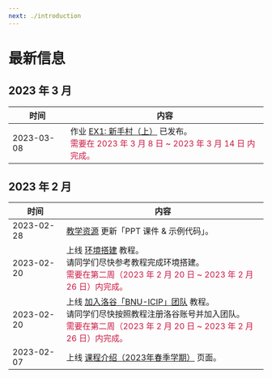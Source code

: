```yaml
---
next: ./introduction
---
```


# 最新信息

## 2023 年 3 月

| 时间 | 内容 |
| --- | --- |
| 2023-03-08 | 作业 [EX1: 新手村（上）](/2023_spring/exercise/ex1_beginners_village_part1) 已发布。<br> <span style="color: #CB1B45">需要在 2023 年 3 月 8 日 ~ 2023 年 3 月 14 日 内完成。</span> |

## 2023 年 2 月

| 时间 | 内容 |
| --- | --- |
| 2023-02-28 | [教学资源](/2023_spring/information/resources) 更新「PPT 课件 & 示例代码」。 |
| 2023-02-20 | 上线 [环境搭建](/2023_spring/preparation/environment_setup) 教程。<br> 请同学们尽快参考教程完成环境搭建。<br> <span style="color: #CB1B45">需要在第二周（2023 年 2 月 20 日 ~ 2023 年 2 月 26 日）内完成。</span> |
| 2023-02-20 | 上线 [加入洛谷「BNU-ICIP」团队](/2023_spring/preparation/join_luogu) 教程。<br> 请同学们尽快按照教程注册洛谷账号并加入团队。<br> <span style="color: #CB1B45">需要在第二周（2023 年 2 月 20 日 ~ 2023 年 2 月 26 日）内完成。</span> |
| 2023-02-07 | 上线 [课程介绍（2023年春季学期）](/2023_spring/information/introduction) 页面。 |
